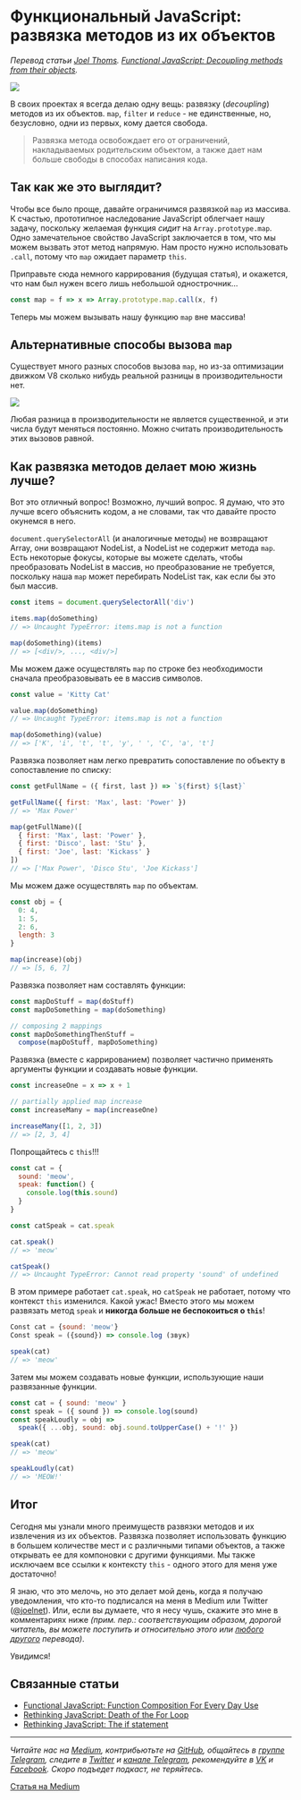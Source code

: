 # Функциональный JavaScript: развязка методов из их объектов

*Перевод статьи [Joel Thoms](https://hackernoon.com/@joelthoms). [Functional JavaScript: Decoupling methods from their objects](https://hackernoon.com/functional-javascript-decoupling-methods-from-their-objects-aa3ca13d7ae8).*

![](https://cdn-images-1.medium.com/max/800/1*OkWOLixnGyTmjucx-9PVRQ.jpeg)

В своих проектах я всегда делаю одну вещь: развязку (*decoupling*) методов из их объектов. `map`, `filter` и `reduce` - не единственные, но, безусловно, одни из первых, кому дается свобода.

> Развязка метода освобождает его от ограничений, накладываемых родительским объектом, а также дает нам больше свободы в способах написания кода.

## Так как же это выглядит?
Чтобы все было проще, давайте ограничимся развязкой `map` из массива. К счастью, прототипное наследование JavaScript облегчает нашу задачу, поскольку желаемая функция *сидит* на `Array.prototype.map`. Одно замечательное свойство JavaScript заключается в том, что мы можем вызвать этот метод напрямую. Нам просто нужно использовать `.call`, потому что `map` ожидает параметр `this`.

Приправьте сюда немного каррирования (будущая статья), и окажется, что нам был нужен всего лишь небольшой однострочник...

```js
const map = f => x => Array.prototype.map.call(x, f)

```

Теперь мы можем вызывать нашу функцию `map` вне массива!

## Альтернативные способы вызова `map`
Существует много разных способов вызова `map`, но из-за оптимизации движком V8 сколько нибудь реальной разницы в производительности нет.

![](https://cdn-images-1.medium.com/max/800/1*i8mZiUCkRGxTFsvwyrU4hw.gif)

Любая разница в производительности не является существенной, и эти числа будут меняться постоянно. Можно считать производительность этих вызовов равной.

## Как развязка методов делает мою жизнь лучше?
Вот это отличный вопрос! Возможно, лучший вопрос. Я думаю, что это лучше всего объяснить кодом, а не словами, так что давайте просто окунемся в него.

`document.querySelectorAll` (и аналогичные методы) не возвращают Array, они возвращают NodeList, а NodeList не содержит метода `map`. Есть некоторые фокусы, которые вы можете сделать, чтобы преобразовать NodeList в массив, но преобразование не требуется, поскольку наша `map` может перебирать NodeList так, как если бы это был массив.

```js
const items = document.querySelectorAll('div')

items.map(doSomething)
// => Uncaught TypeError: items.map is not a function

map(doSomething)(items)
// => [<div/>, ..., <div/>]
```

Мы можем даже осуществлять `map` по строке без необходимости сначала преобразовывать ее в массив символов.

```js
const value = 'Kitty Cat'

value.map(doSomething)
// => Uncaught TypeError: items.map is not a function

map(doSomething)(value)
// => ['K', 'i', 't', 't', 'y', ' ', 'C', 'a', 't']
```

Развязка позволяет нам легко превратить сопоставление по объекту в сопоставление по списку:

```js
const getFullName = ({ first, last }) => `${first} ${last}`

getFullName({ first: 'Max', last: 'Power' })
// => 'Max Power'

map(getFullName)([
  { first: 'Max', last: 'Power' },
  { first: 'Disco', last: 'Stu' },
  { first: 'Joe', last: 'Kickass' }
])
// => ['Max Power', 'Disco Stu', 'Joe Kickass']
```

Мы можем даже осуществлять `map` по объектам.

```js
const obj = {
  0: 4,
  1: 5,
  2: 6,
  length: 3
}

map(increase)(obj)
// => [5, 6, 7]
```

Развязка позволяет нам составлять функции:

```js
const mapDoStuff = map(doStuff)
const mapDoSomething = map(doSomething)

// composing 2 mappings
const mapDoSomethingThenStuff =
  compose(mapDoStuff, mapDoSomething)
```

Развязка (вместе с каррированием) позволяет частично применять аргументы функции и создавать новые функции.

```js
const increaseOne = x => x + 1

// partially applied map increase
const increaseMany = map(increaseOne)

increaseMany([1, 2, 3])
// => [2, 3, 4]
```

Попрощайтесь с `this`!!!

```js
const cat = {
  sound: 'meow',
  speak: function() {
    console.log(this.sound)
  }
}

const catSpeak = cat.speak

cat.speak()
// => 'meow'

catSpeak()
// => Uncaught TypeError: Cannot read property 'sound' of undefined
```

В этом примере работает `cat.speak`, но `catSpeak` не работает, потому что контекст `this` изменился. Какой ужас! Вместо этого мы можем развязать метод `speak` и **никогда больше не беспокоиться о `this`**!

```js
Const cat = {sound: 'meow'}
Const speak = ({sound}) => console.log (звук)

speak(cat)
// => 'meow'
```

Затем мы можем создавать новые функции, использующие наши развязанные функции.

```js
const cat = { sound: 'meow' }
const speak = ({ sound }) => console.log(sound)
const speakLoudly = obj =>
  speak({ ...obj, sound: obj.sound.toUpperCase() + '!' })

speak(cat)
// => 'meow'

speakLoudly(cat)
// => 'MEOW!'
```

## Итог
Сегодня мы узнали много преимуществ развязки методов и их извлечения из их объектов. Развязка позволяет использовать функцию в большем количестве мест и с различными типами объектов, а также открывать ее для компоновки с другими функциями. Мы также исключаем все ссылки к контексту `this` - одного этого для меня уже достаточно!

Я знаю, что это мелочь, но это делает мой день, когда я получаю уведомления, что кто-то подписался на меня в Medium или Twitter ([@joelnet](https://twitter.com/joelnet)). Или, если вы думаете, что я несу чушь, скажите это мне в комментариях ниже *(прим. пер.: соответствующим образом, дорогой читатель, вы можете поступить и относительно этого или [любого другого](https://medium.com/devschacht) перевода)*.

Увидимся!

## Связанные статьи
* [Functional JavaScript: Function Composition For Every Day Use](https://hackernoon.com/javascript-functional-composition-for-every-day-use-22421ef65a10)
* [Rethinking JavaScript: Death of the For Loop](https://hackernoon.com/rethinking-javascript-death-of-the-for-loop-c431564c84a8)
* [Rethinking JavaScript: The if statement](https://hackernoon.com/rethinking-javascript-the-if-statement-b158a61cd6cb)

- - - -

*Читайте нас на [Medium](https://medium.com/devschacht), контрибьютьте на [GitHub](https://github.com/devSchacht), общайтесь в [группе Telegram](https://t.me/devSchacht), следите в [Twitter](https://twitter.com/DevSchacht) и [канале Telegram](https://t.me/devSchachtChannel), рекомендуйте в [VK](https://vk.com/devschacht) и [Facebook](https://www.facebook.com/devSchacht). Скоро подъедет подкаст, не теряйтесь.*

[Статья на Medium](https://medium.com/devschacht/joel-thoms-functional-javascript-decoupling-methods-from-their-objects-9a2686096418)